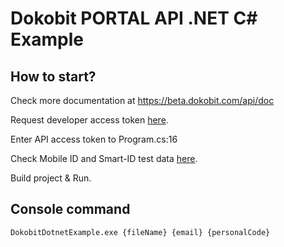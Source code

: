# Dokobit PORTAL API .NET C# Example

## How to start? 

Check more documentation at https://beta.dokobit.com/api/doc

Request developer access token [here](https://www.dokobit.com/developers/request-token).

Enter API access token to Program.cs:16

Check Mobile ID and Smart-ID test data [here](https://support.dokobit.com/article/667-mobile-id-and-smart-id-test-data).

Build project & Run.

## Console command

`DokobitDotnetExample.exe {fileName} {email} {personalCode}`
